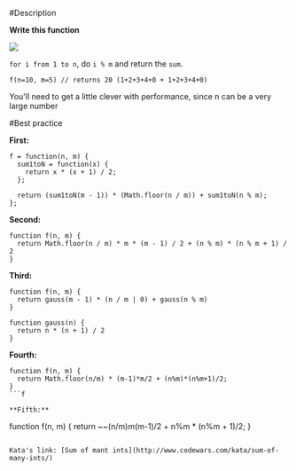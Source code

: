 #Description

**Write this function**

![](http://i.imgur.com/mlbRlEm.png)

`for i from 1 to n`, do `i % m` and return the `sum`.

```
f(n=10, m=5) // returns 20 (1+2+3+4+0 + 1+2+3+4+0)
```

You'll need to get a little clever with performance, since n can be a very large number

#Best practice

**First:**
```
f = function(n, m) {
  sum1toN = function(x) {
    return x * (x + 1) / 2;
  };
  
  return (sum1toN(m - 1)) * (Math.floor(n / m)) + sum1toN(n % m);
};
```

**Second:**
```
function f(n, m) {
  return Math.floor(n / m) * m * (m - 1) / 2 + (n % m) * (n % m + 1) / 2
}
```

**Third:**
```
function f(n, m) {
  return gauss(m - 1) * (n / m | 0) + gauss(n % m)
}

function gauss(n) {
  return n * (n + 1) / 2
}
```

**Fourth:**
```
function f(n, m) {
  return Math.floor(n/m) * (m-1)*m/2 + (n%m)*(n%m+1)/2;
}
```f

**Fifth:**
```
function f(n, m) {
  return ~~(n/m)*m*(m-1)/2 + n%m * (n%m + 1)/2;
}
```

Kata's link: [Sum of mant ints](http://www.codewars.com/kata/sum-of-many-ints/)

